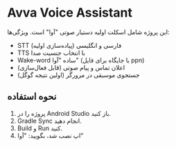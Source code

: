 
# Avva Voice Assistant

این پروژه شامل اسکلت اولیه دستیار صوتی "آوا" است.
ویژگی‌ها:
- STT فارسی و انگلیسی (پیاده‌سازی اولیه)
- TTS با انتخاب جنسیت صدا
- Wake-word ساده "آوا" (با جایگاه برای فایل ppn)
- اعلان تماس و پیام صوتی (قابل فعال‌سازی)
- جستجوی موسیقی در مرورگر (اولین نتیجه گوگل)

## نحوه استفاده
1. پروژه را در Android Studio باز کنید.
2. Gradle Sync انجام دهید.
3. Build و Run کنید.
4. اپ نصب شد، بگویید: "آوا"
